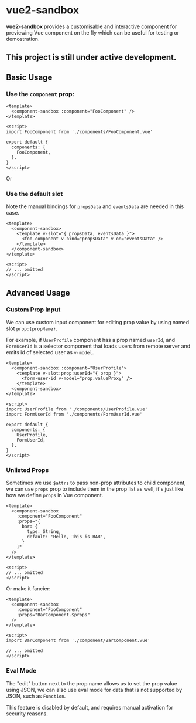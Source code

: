 # vue2-sandbox

**vue2-sandbox** provides a customisable and interactive component for previewing Vue component on the fly which can be useful for testing or demostration.

## This project is still under active development.

## Basic Usage

### Use the `component` prop:

```vue
<template>
  <component-sandbox :component="FooComponent" />
</template>

<script>
import FooComponent from './components/FooComponent.vue'

export default {
  components: {
    FooComponent,
  },
}
</script>
```

Or

### Use the default slot 

Note the manual bindings for `propsData` and `eventsData` are needed in this case.

```vue
<template>
  <component-sandbox>
    <template v-slot="{ propsData, eventsData }">
      <foo-component v-bind="propsData" v-on="eventsData" />
    </template>
  </component-sandbox>
</template>

<script>
// ... omitted
</script>
```

## Advanced Usage

### Custom Prop Input

We can use custom input component for editing prop value by using named slot `prop:{propName}`.

For example, if `UserProfile` component has a prop named `userId`, and `FormUserId` is a selector component that loads users from remote server and emits id of selected user as `v-model`.

```vue
<template>
  <component-sandbox :component="UserProfile">
    <template v-slot:prop:userId="{ prop }">
      <form-user-id v-model="prop.valueProxy" />
    </template>
  <component-sandbox>
</template>

<script>
import UserProfile from './components/UserProfile.vue'
import FormUserId from './components/FormUserId.vue'

export default {
  components: {
    UserProfile,
    FormUserId,
  },
}
</script>
```

### Unlisted Props

Sometimes we use `$attrs` to pass non-prop attributes to child component, we can use `props` prop to include them in the prop list as well, it's just like how we define `props` in Vue component.

```vue
<template>
  <component-sandbox
    :component="FooComponent"
    :props="{
      bar: {
        type: String,
        default: 'Hello, This is BAR',
      }
    }"
  />
</template>

<script>
// ... omitted
</script>
```

Or make it fancier:

```vue
<template>
  <component-sandbox
    :component="FooComponent"
    :props="BarComponent.$props"
  />
</template>

<script>
import BarComponent from './component/BarComponent.vue'

// ... omitted
</script>
```

### Eval Mode

The "edit" button next to the prop name allows us to set the prop value using JSON, we can also use eval mode for data that is not supported by JSON, such as `Function`.

This feature is disabled by default, and requires manual activation for security reasons.
